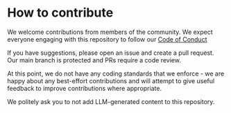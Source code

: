 # How to contribute

We welcome contributions from members of the community. We expect everyone engaging with this repository to follow our [Code of Conduct](CODE_OF_CONDUCT.md)

If you have suggestions, please open an issue and create a pull request. Our main branch is protected and PRs require a code review.

At this point, we do not have any coding standards that we enforce - we are happy about any best-effort contributions and will attempt to give useful feedback to improve contributions where appropriate.

We politely ask you to not add LLM-generated content to this repository.
